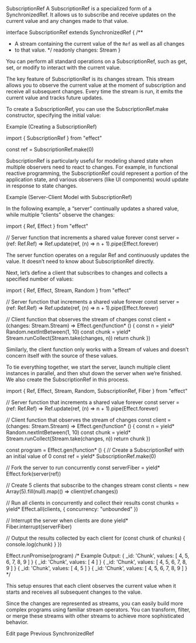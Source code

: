 SubscriptionRef
A SubscriptionRef<A> is a specialized form of a SynchronizedRef. It allows us to subscribe and receive updates on the current value and any changes made to that value.

interface SubscriptionRef<A> extends SynchronizedRef<A> {
  /**
   * A stream containing the current value of the `Ref` as well as all changes
   * to that value.
   */
  readonly changes: Stream<A>
}

You can perform all standard operations on a SubscriptionRef, such as get, set, or modify to interact with the current value.

The key feature of SubscriptionRef is its changes stream. This stream allows you to observe the current value at the moment of subscription and receive all subsequent changes. Every time the stream is run, it emits the current value and tracks future updates.

To create a SubscriptionRef, you can use the SubscriptionRef.make constructor, specifying the initial value:

Example (Creating a SubscriptionRef)

import { SubscriptionRef } from "effect"

const ref = SubscriptionRef.make(0)


SubscriptionRef is particularly useful for modeling shared state when multiple observers need to react to changes. For example, in functional reactive programming, the SubscriptionRef could represent a portion of the application state, and various observers (like UI components) would update in response to state changes.

Example (Server-Client Model with SubscriptionRef)

In the following example, a “server” continually updates a shared value, while multiple “clients” observe the changes:

import { Ref, Effect } from "effect"

// Server function that increments a shared value forever
const server = (ref: Ref.Ref<number>) =>
  Ref.update(ref, (n) => n + 1).pipe(Effect.forever)


The server function operates on a regular Ref and continuously updates the value. It doesn’t need to know about SubscriptionRef directly.

Next, let’s define a client that subscribes to changes and collects a specified number of values:

import { Ref, Effect, Stream, Random } from "effect"

// Server function that increments a shared value forever
const server = (ref: Ref.Ref<number>) =>
  Ref.update(ref, (n) => n + 1).pipe(Effect.forever)

// Client function that observes the stream of changes
const client = (changes: Stream.Stream<number>) =>
  Effect.gen(function* () {
    const n = yield* Random.nextIntBetween(1, 10)
    const chunk = yield* Stream.runCollect(Stream.take(changes, n))
    return chunk
  })


Similarly, the client function only works with a Stream of values and doesn’t concern itself with the source of these values.

To tie everything together, we start the server, launch multiple client instances in parallel, and then shut down the server when we’re finished. We also create the SubscriptionRef in this process.

import {
  Ref,
  Effect,
  Stream,
  Random,
  SubscriptionRef,
  Fiber
} from "effect"

// Server function that increments a shared value forever
const server = (ref: Ref.Ref<number>) =>
  Ref.update(ref, (n) => n + 1).pipe(Effect.forever)

// Client function that observes the stream of changes
const client = (changes: Stream.Stream<number>) =>
  Effect.gen(function* () {
    const n = yield* Random.nextIntBetween(1, 10)
    const chunk = yield* Stream.runCollect(Stream.take(changes, n))
    return chunk
  })

const program = Effect.gen(function* () {
  // Create a SubscriptionRef with an initial value of 0
  const ref = yield* SubscriptionRef.make(0)

  // Fork the server to run concurrently
  const serverFiber = yield* Effect.fork(server(ref))

  // Create 5 clients that subscribe to the changes stream
  const clients = new Array(5).fill(null).map(() => client(ref.changes))

  // Run all clients in concurrently and collect their results
  const chunks = yield* Effect.all(clients, { concurrency: "unbounded" })

  // Interrupt the server when clients are done
  yield* Fiber.interrupt(serverFiber)

  // Output the results collected by each client
  for (const chunk of chunks) {
    console.log(chunk)
  }
})

Effect.runPromise(program)
/*
Example Output:
{ _id: 'Chunk', values: [ 4, 5, 6, 7, 8, 9 ] }
{ _id: 'Chunk', values: [ 4 ] }
{ _id: 'Chunk', values: [ 4, 5, 6, 7, 8, 9 ] }
{ _id: 'Chunk', values: [ 4, 5 ] }
{ _id: 'Chunk', values: [ 4, 5, 6, 7, 8, 9 ] }
*/


This setup ensures that each client observes the current value when it starts and receives all subsequent changes to the value.

Since the changes are represented as streams, you can easily build more complex programs using familiar stream operators. You can transform, filter, or merge these streams with other streams to achieve more sophisticated behavior.

Edit page
Previous
SynchronizedRef